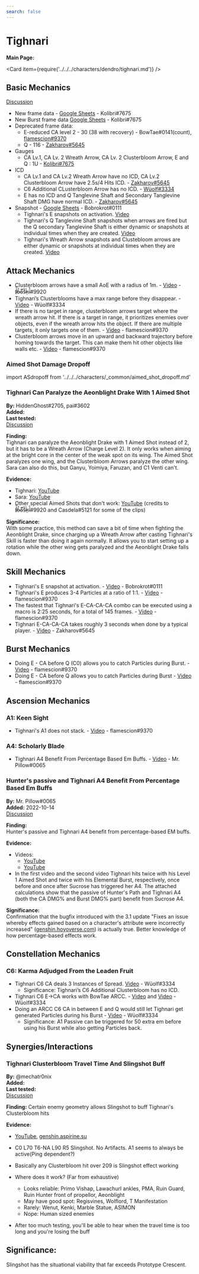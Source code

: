 ```yaml
---
search: false
---
```


# Tighnari

**Main Page:**

<Card item={require('../../../characters/dendro/tighnari.md')} />

## Basic Mechanics

[Discussion](https://tickets.deeznuts.moe/transcripts/tighnari-basic-mechanics)

* New frame data - [Google Sheets](https://docs.google.com/spreadsheets/d/1rECAO_yOwB4sDJ70z75pJr6fQsQjx5kgsOWtylcAGLk/edit?usp=sharing) - Kolibri\#7675
* New Burst frame data [Google Sheets](https://docs.google.com/spreadsheets/d/1zCwdd6_KYFqMD4OQ_llGLdDshoZTu_1pmAMysxGDQvs/edit?usp=sharing) - Kolibri\#7675
* Deprecated frame data:
  * E-reduced CA level 2 - 30 \(38 with recovery\) - BowTae#0141(count), [flamescion#9370](https://www.youtube.com/watch?v=sG-hT06nSG0)
  * Q - 116 - [Zakharov#5645](https://youtu.be/jZNdJEjbJUQ)
* Gauges
  * CA Lv.1, CA Lv. 2 Wreath Arrow, CA Lv. 2 Clusterbloom Arrow, E and Q : 1U - [Kolibri#7675](https://www.youtube.com/watch?v=RhUVsQKUGis)
* ICD
  * CA Lv.1 and CA Lv.2 Wreath Arrow have no ICD, CA Lv.2 Clusterbloom Arrow have 2.5s/4 Hits ICD. - [Zakharov#5645](https://www.youtube.com/watch?v=jZNdJEjbJUQ) 
  * C6 Additional CLusterbloom Arrow has no ICD. - [Wüolf#3334](https://youtu.be/7LZAN_K2eZg)
  * E has no ICD and Q Tanglevine Shaft and Secondary Tanglevine Shaft DMG have normal ICD. - [Zakharov#5645](https://www.youtube.com/watch?v=jZNdJEjbJUQ) 
* Snapshot - [Google Sheets](https://docs.google.com/spreadsheets/d/1M2nTLogzYd2o4ZLkYEkzfovwiTznQOB5ujWuMlQbE0k/edit?usp=sharing) - Bobrokrot#0111
  * Tighnari's E snapshots on activation. [Video](https://youtu.be/NILZic2btMk)
  * Tighnari's Q Tanglevine Shaft snapshots when arrows are fired but the Q secondary Tanglevine Shaft is either dynamic or snapshots at individual times when they are created. [Video](https://youtu.be/3ofPtiemJqk)
  * Tighnari's Wreath Arrow snapshots and Clustebloom arrows are either dynamic or snapshots at individual times when they are created. [Video](https://youtu.be/ZMowzpLubVc)

## Attack Mechanics

* Clusterbloom arrows have a small AoE with a radius of 1m. - [Video](https://youtu.be/7cPd0ySqmUI) - f̸̒͂ỏ̶̂o̵͌̚s̶͊̏h̷̤̀ḯ̴̊#9920
* Tighnari’s Clusterblooms have a max range before they disappear. - [Video](https://youtu.be/nXZ0qsLbfco) - Wüolf#3334
* If there is no target in range, clusterbloom arrows target where the wreath arrow hit. If there is a target in range, it prioritizes enemies over objects, even if the wreath arrow hits the object. If there are multiple targets, it only targets one of them. - [Video](https://youtu.be/WsiBn6Wzk78) - flamescion#9370
* Clusterbloom arrows move in an upward and backward trajectory before homing towards the target. This can make them hit other objects like walls etc. - [Video](https://youtu.be/6rJq2vqFJHo) - flamescion#9370

### Aimed Shot Damage Dropoff

import ASdropoff from '../../../characters/_common/aimed_shot_dropoff.md'

<ASdropoff />

### Tighnari Can Paralyze the Aeonblight Drake With 1 Aimed Shot

**By:** HiddenGhost\#2705, pai\#3602  
**Added:** <Version date="2022-12-17" />  
**Last tested:** <VersionHl date="2022-12-12" />  
[Discussion](https://tickets.deeznuts.moe/transcripts/special-aimed-shots-vs-aeonblight-drake-weak-spots)  

**Finding:**  
Tighnari can paralyze the Aeonblight Drake with 1 Aimed Shot instead of 2, but it has to be a Wreath Arrow (Charge Level 2). It only works when aiming at the bright core in the center of the weak spot on its wing. The Aimed Shot paralyzes one wing, and the Clusterbloom Arrows paralyze the other wing. Sara can also do this, but Ganyu, Yoimiya, Faruzan, and C1 Venti can't.  

**Evidence:**  
* Tighnari: [YouTube](https://youtu.be/DYvBTE4ecno)
* Sara: [YouTube](https://youtu.be/fkEKS7qnv8I)
* Other special Aimed Shots that don't work: [YouTube](https://youtu.be/KBiE-nOrsCM) (credits to f̸̒͂ỏ̶̂o̵͌̚s̶͊̏h̷̤̀ḯ̴̊\#9920 and Casdela\#5121 for some of the clips)

**Significance:**  
With some practice, this method can save a bit of time when fighting the Aeonblight Drake, since charging up a Wreath Arrow after casting Tighnari's Skill is faster than doing it again normally. It allows you to start setting up a rotation while the other wing gets paralyzed and the Aeonblight Drake falls down.  

## Skill Mechanics

* Tighnari's E snapshot at activation. - [Video](https://youtu.be/NILZic2btMk) - Bobrokrot#0111
* Tighnari's E produces 3-4 Particles at a ratio of 1:1. - [Video](https://youtu.be/9rDMqveXeT8) - flamescion#9370
* The fastest that Tighnari's E-CA-CA-CA combo can be executed using a macro is 2:25 seconds, for a total of 145 frames. - [Video](https://www.youtube.com/watch?v=sG-hT06nSG0) - flamescion#9370
* Tighnari E-CA-CA-CA takes roughly 3 seconds when done by a typical player. - [Video](https://youtu.be/iTZ1ISVK75M) - Zakharov#5645

## Burst Mechanics

* Doing E - CA before Q (C0) allows you to catch Particles during Burst. - [Video](https://www.youtube.com/watch?v=q6ibUnVWmzc) - flamescion#9370
* Doing E - CA before Q allows you to catch Particles during Burst - [Video](https://youtu.be/q6ibUnVWmzc) - flamescion#9370

## Ascension Mechanics

### A1: Keen Sight

* Tighnari's A1 does not stack. - [Video](https://youtu.be/ZR9IaTEzlBs) - flamescion#9370

### A4: Scholarly Blade

* Tighnari A4 Benefit From Percentage Based Em Buffs. - [Video](https://youtu.be/8B1b_RBUpt0) - Mr. Pillow\#0065  

### Hunter's passive and Tighnari A4 Benefit From Percentage Based Em Buffs

**By:** Mr. Pillow\#0065  
**Added:** 2022-10-14  
[Discussion](https://tickets.deeznuts.moe/transcripts/hunters-passive-and-tighnari-a4-benefit-from-percentage-based-em-buffs)

**Finding:**  
Hunter's passive and Tighnari A4 benefit from percentage-based EM buffs.  
  
**Evidence:**  
* Videos:
  * [YouTube](https://youtu.be/8B1b_RBUpt0)
  * [YouTube](https://youtu.be/B5Tk_QpyO_Y)  
* In the first video and the second video Tighnari hits twice with his Level 1 Aimed Shot and twice with his Elemental Burst, respectively, once before and once after Sucrose has triggered her A4. The attached calculations show that the passive of Hunter's Path and Tighnari A4 (both the CA DMG% and Burst DMG% part) benefit from Sucrose A4.  
  
**Significance:**  
Confirmation that the bugfix introduced with the 3.1 update "Fixes an issue whereby effects gained based on a character's attribute were incorrectly increased" ([genshin.hoyoverse.com](https://genshin.hoyoverse.com/en/news/detail/2428)) is actually true. Better knowledge of how percentage-based effects work.

## Constellation Mechanics

### C6: Karma Adjudged From the Leaden Fruit

* Tighnari C6 CA deals 3 Instances of Spread. [Video](https://youtu.be/7LZAN_K2eZg) - Wüolf#3334
  * Significance: Tighnari’s C6 Additional Clusterbloom has no ICD.
* Tighnari C6 E->CA works with BowTae ARCC. - [Video](https://youtu.be/jWCpmgLob60) and [Video](https://youtu.be/kshgOpyCbAw) - Wüolf#3334
* Doing an ARCC C6 CA in between E and Q would still let Tighnari get generated Particles during his Burst - [Video](https://youtu.be/4m9d5rJAlj0) - Wüolf#3334
  * Significance: A1 Passive can be triggered for 50 extra em before using his Burst while also getting Particles back.

## Synergies/Interactions


### Tighnari Clusterbloom Travel Time And Slingshot Buff

**By:** @mechatr0nix  
**Added:** <Version date="2025-10-02" />  
**Last tested:** <VersionHl date="2025-02-02" />  
[Discussion](https://tickets.deeznuts.moe/transcripts/tighnari-clusterbloom-travel-time-and-slingshot-buff)

**Finding:**
Certain enemy geometry allows Slingshot to buff Tighnari's Clusterbloom hits  
  
**Evidence:**  
*  [YouTube](https://youtu.be/5A4057wqBG0), [genshin.aspirine.su](https://genshin.aspirine.su/#bCcCseagbbbbBmDmgfbbaaDpcbacraCeFEqcafabLebaabLfbaaccBmbaabLebaabLfbadaaa)  
*  C0 L70 T6-NA L90 R5 Slingshot. No Artifacts. A1 seems to always be active(Ping dependent?)  
*  Basically any Clusterbloom hit over 209 is Slingshot effect working  
*  Where does it work? (Far from exhaustive)  
    * Looks reliable: Primo Vishap, Lawachurl ankles, PMA, Ruin Guard, Ruin Hunter front of propellor, Aeonblight  
    * May have good spot: Regisvines, Wolflord, T Manifestation  
    * Rarely: Wenut, Kenki, Marble Statue, ASIMON  
    * Nope: Human sized enemies 

*  After too much testing, you'll be able to hear when the travel time is too long and you're losing the buff  
  
## **Significance:**  
Slingshot has the situational viability that far exceeds Prototype Crescent.
